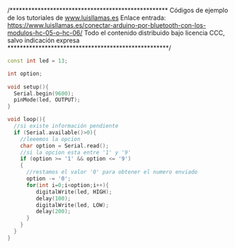 /***************************************************
Códigos de ejemplo de los tutoriales de www.luisllamas.es
Enlace entrada: https://www.luisllamas.es/conectar-arduino-por-bluetooth-con-los-modulos-hc-05-o-hc-06/
Todo el contenido distribuido bajo licencia CCC, salvo indicación expresa
****************************************************/

```cpp
const int led = 13;

int option;
 
void setup(){
  Serial.begin(9600);
  pinMode(led, OUTPUT); 
}

void loop(){
  //si existe información pendiente
  if (Serial.available()>0){
    //leeemos la opcion
    char option = Serial.read();
    //si la opcion esta entre '1' y '9'
    if (option >= '1' && option <= '9')
    {
      //restamos el valor '0' para obtener el numero enviado
      option -= '0';
      for(int i=0;i<option;i++){
         digitalWrite(led, HIGH);
         delay(100);
         digitalWrite(led, LOW);
         delay(200);
      }
    }
  }
}
```
